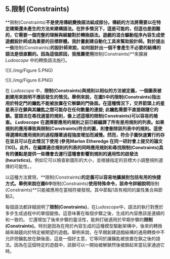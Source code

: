 ## 5.限制 (Constraints)

**限制(Constraints)**不是使用傳統變換語法組成部分。傳統的方法將需要以在特定建築還未產生的方法來建構語法。在許多情況下，這是可能的，但這也是困難的，它需要一個完整的理解與經驗對於轉換語法。遊戲的混合驅動程序內容生成使遊戲設計師成為重要的目標群體。我計畫創建自動化工具來幫助設計師。對於提出一些**限制(Constraints)**的設計師來說，如何設計出一個不會產生不必要的結構的語法是很直觀的。因為這個原因，我推薦使用**限制(Constraints)**來擴展 *Ludoscope* 中的轉換語法施行。

![](./img/Figure 5.PNG)

![](./img/Figure 6.PNG)

在 *Ludoscope* 中，**限制(Constraints)**與規則以相似的方法被定義，一個圖表被創建用來說明不應該發生的情況。舉例來說，在圖5中的**限制(Constraints)**指出用於特定門的鑰匙不能被放置在它解鎖的門後面。在這種情況下，交界箭頭上的星星表示在鎖與其鑰匙之間可能存在任何數量的連接; 此鑰匙需要不直接跟隨它的鎖。當語法在尋找適當的規則，像上述這樣的**限制(Constraints)**可以容易的檢查。 *Ludoscope* 在選擇要應用的規則之前已經編譯了所有是用規則的列表。如果規則的應用導致與**限制(Constraints)**符合的圖，則會刪除該列表中的規則。這使得選擇和應用規則的過程隨著過程強度增加而減慢。然而，符合子圖快速實行的存在並且可以在此情況下使用 (參見Marlon Etheredge 在同一研討會上提交的論文[10])。此外，在編譯適合規則的列表的同時應用規則和尋找**限制(Constraints)**具有的優點是提供一些機會去運行這種會影響到規則的適用性的**啟發法(heuristics)**。例如它可以檢查新圖形的大小，並根據指定的目標大小調整規則選擇的可能性。，

以這種方法實現，**限制(Constraints)**的定義可以容易地擴展到包括有用的快捷方式。舉例來說在圖6中**限制(Constraints)**使用特殊命令，該命令詳細說明**限制(Constraints)**只能被應用在當相符被發現。其中節點1具有相同的屬性集合與節點2。

每個語法都詳細說明了**限制(Constraints)**，在*Ludoscope*中，語法的執行對應於多步生成過程中的單個變換。這意味著在每個步驟之後，生成的內容應該是連續的和一致的。 它還增加了後來步驟的靈活性，能夠打破適用於早期步驟的**限制(Constraints)**。特別是因為在用於內容生成的這種模型驅動架構中，後來的轉換越來越趨向於特定被期望的遊戲。舉例來說，在早期創建遊戲結構的通用轉換中不允許把鑰匙放在鎖後面，這是一個好主意，它等同於讓鑰匙被放置在鎖之後的語法。因為在這個特定的遊戲中，該鎖可以一開始被解鎖然後被鎖起來當玩家通過它時。

